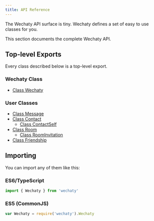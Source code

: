 ```yaml
---
title: API Reference
---
```


The Wechaty API surface is tiny. Wechaty defines a set of easy to use classes for you.

This section documents the complete Wechaty API.

## Top-level Exports

Every class described below is a top-level export.

### Wechaty Class

- [Class Wechaty](wechaty.md)

### User Classes

- [Class Message](message.md)
- [Class Contact](contact.md)
  - [Class ContactSelf](contact-self)
- [Class Room](room.md)
  - [Class RoomInvitation](room-invitation)
- [Class Friendship](friendship.md)

## Importing

You can import any of them like this:

### ES6/TypeScript

```js
import { Wechaty } from 'wechaty'
```

### ES5 (CommonJS)

```js
var Wechaty = require('wechaty').Wechaty
```
